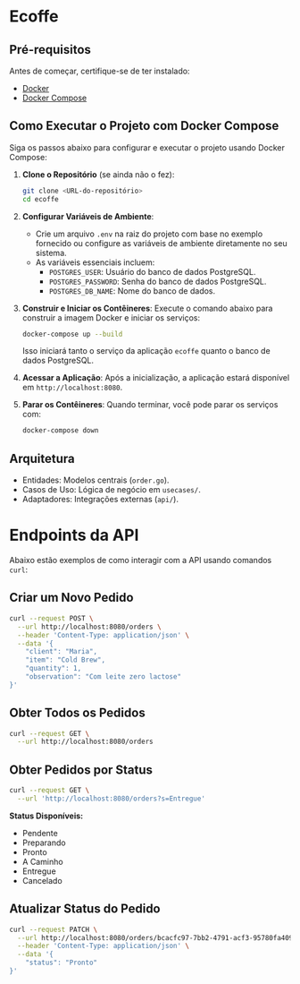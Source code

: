 # Ecoffe 

## Pré-requisitos

Antes de começar, certifique-se de ter instalado:
- [Docker](https://www.docker.com/get-started)
- [Docker Compose](https://docs.docker.com/compose/install/)

## Como Executar o Projeto com Docker Compose

Siga os passos abaixo para configurar e executar o projeto usando Docker Compose:

1. **Clone o Repositório** (se ainda não o fez):
   ```bash
   git clone <URL-do-repositório>
   cd ecoffe
   ```

2. **Configurar Variáveis de Ambiente**:
   - Crie um arquivo `.env` na raiz do projeto com base no exemplo fornecido ou configure as variáveis de ambiente diretamente no seu sistema.
   - As variáveis essenciais incluem:
     - `POSTGRES_USER`: Usuário do banco de dados PostgreSQL.
     - `POSTGRES_PASSWORD`: Senha do banco de dados PostgreSQL.
     - `POSTGRES_DB_NAME`: Nome do banco de dados.

3. **Construir e Iniciar os Contêineres**:
   Execute o comando abaixo para construir a imagem Docker e iniciar os serviços:
   ```bash
   docker-compose up --build
   ```
   Isso iniciará tanto o serviço da aplicação `ecoffe` quanto o banco de dados PostgreSQL.

4. **Acessar a Aplicação**:
   Após a inicialização, a aplicação estará disponível em `http://localhost:8080`.

5. **Parar os Contêineres**:
   Quando terminar, você pode parar os serviços com:
   ```bash
   docker-compose down
   ```

## Arquitetura
-	Entidades: Modelos centrais (`order.go`).
-	Casos de Uso: Lógica de negócio em `usecases/`.
-	Adaptadores: Integrações externas (`api/`).

# Endpoints da API

Abaixo estão exemplos de como interagir com a API usando comandos `curl`:

## Criar um Novo Pedido
```bash
curl --request POST \
  --url http://localhost:8080/orders \
  --header 'Content-Type: application/json' \
  --data '{
    "client": "Maria",
    "item": "Cold Brew",
    "quantity": 1,
    "observation": "Com leite zero lactose"
}'
```

## Obter Todos os Pedidos
```bash
curl --request GET \
  --url http://localhost:8080/orders
```

## Obter Pedidos por Status
```bash
curl --request GET \
  --url 'http://localhost:8080/orders?s=Entregue'
```

**Status Disponíveis:**
- Pendente
- Preparando
- Pronto
- A Caminho
- Entregue
- Cancelado

## Atualizar Status do Pedido
```bash
curl --request PATCH \
  --url http://localhost:8080/orders/bcacfc97-7bb2-4791-acf3-95780fa40955 \
  --header 'Content-Type: application/json' \
  --data '{
    "status": "Pronto"
}'
```
